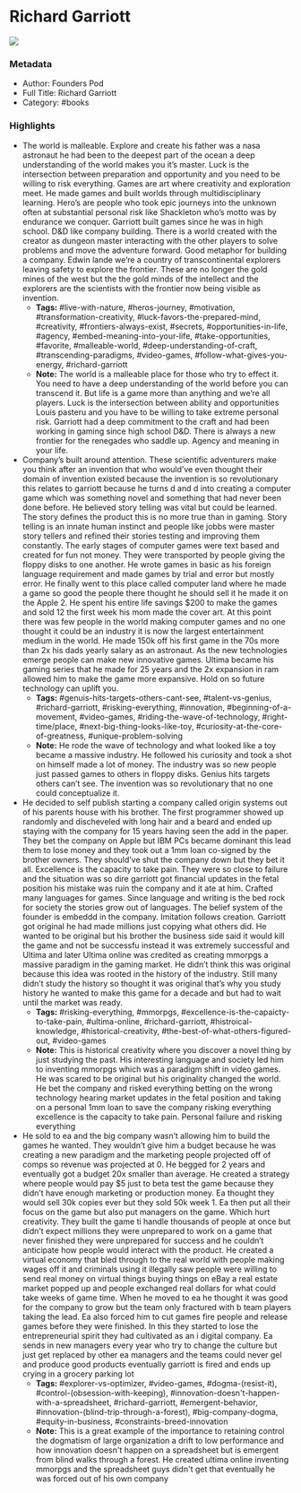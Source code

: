 # Richard Garriott

![](https://readwise-assets.s3.amazonaws.com/static/images/default-book-icon-6.71d9a01814f7.png)

### Metadata

- Author: Founders Pod 
- Full Title: Richard Garriott
- Category: #books

### Highlights

- The world is malleable. Explore and create his father was a nasa astronaut he had been to the deepest part of the ocean a deep understanding of the world makes you it’s master. Luck is the intersection between preparation and opportunity and you need to be willing to risk everything. Games are art where creativity and exploration meet. He made games and built worlds through multidisciplinary learning. Hero’s are people who took epic journeys into the unknown often at substantial personal risk like Shackleton who’s motto was by endurance we conquer. Garriott built games since he was in high school. D&D like company building. There is a world created with the creator as dungeon master interacting with the other players to solve problems and move the adventure forward. Good metaphor for building a company. Edwin lande we’re a country of transcontinental explorers leaving safety to explore the frontier. These are no longer the gold mines of the west but the the gold minds of the intellect and the explorers are the scientists with the frontier now being visible as invention.
    - **Tags:** #live-with-nature, #heros-journey, #motivation, #transformation-creativity, #luck-favors-the-prepared-mind, #creativity, #frontiers-always-exist, #secrets, #opportunities-in-life, #agency, #embed-meaning-into-your-life, #take-opportunities, #favorite, #malleable-world, #deep-understanding-of-craft, #transcending-paradigms, #video-games, #follow-what-gives-you-energy, #richard-garriott
    - **Note:** The world is a malleable place for those who try to effect it. You need to have a deep understanding of the world before you can transcend it. But life is a game more than anything and we’re all players.
      Luck is the intersection between ability and opportunities Louis pasteru and you have to be willing to take extreme personal risk.
      Garriott had a deep commitment to the craft and had been working in gaming since high school D&D.
      There is always a new frontier for the renegades who saddle up. Agency and meaning in your life.
- Company’s built around attention. These scientific adventurers make you think after an invention that who would’ve even thought their domain of invention existed because the invention is so revolutionary this relates to garriott because he turns d and d into creating a computer game which was something novel and something that had never been done before. He believed story telling was vital but could be learned. The story defines the product this is no more true than in gaming. Story telling is an innate human instinct and people like jobbs were master story tellers and refined their stories testing and improving them constantly. The early stages of computer games were text based and created for fun not money. They were transported by people giving the floppy disks to one another. He wrote games in basic as his foreign language requirement and made games by trial and error but mostly error. He finally went to this place called computer land where he made a game so good the people there thought he should sell it he made it on the Apple 2. He spent his entire life savings $200 to make the games and sold 12 the first week his mom made the cover art. At this point there was few people in the world making computer games and no one thought it could be an industry it is now the largest entertainment medium in the world. He made 150k off his first game in the 70s more than 2x his dads yearly salary as an astronaut. As the new technologies emerge people can make new innovative games. Ultima became his gaming series that he made for 25 years and the 2x expansion in ram allowed him to make the game more expansive. Hold on so future technology can uplift you.
    - **Tags:** #genuis-hits-targets-others-cant-see, #talent-vs-genius, #richard-garriott, #risking-everything, #innovation, #beginning-of-a-movement, #video-games, #riding-the-wave-of-technology, #right-time/place, #next-big-thing-looks-like-toy, #curiosity-at-the-core-of-greatness, #unique-problem-solving
    - **Note:** He rode the wave of technology and what looked like a toy became a massive industry. He followed his curiosity and took a shot on himself made a lot of money. The industry was so new people just passed games to others in floppy disks.
      Genius hits targets others can’t see. The invention was so revolutionary that no one could conceptualize it.
- He decided to self publish starting a company called origin systems out of his parents house with his brother. The first programmer showed up randomly and discheveled with long hair and a beard and ended up staying with the company for 15 years having seen the add in the paper. They bet the company on Apple but IBM PCs became dominant this lead them to lose money and they took out a 1mm loan co-signed by the brother owners. They should’ve shut the company down but they bet it all. Excellence is the capacity to take pain. They were so close to failure and the situation was so dire garriott got financial updates in the fetal position his mistake was ruin the company and it ate at him. Crafted many languages for games. Since language and writing is the bed rock for society the stories grow out of languages. The belief system of the founder is embeddd in the company. Imitation follows creation. Garriott got original he had made millions just copying what others did. He wanted to be original but his brother the business side said it would kill the game and not be successfu instead it was extremely successful and Ultima and later Ultima online was credited as creating mmorpgs a massive paradigm in the gaming market. He didn’t think this was original because this idea was rooted in the history of the industry. Still many didn’t study the history so thought it was original that’s why you study history he wanted to make this game for a decade and but had to wait until the market was ready.
    - **Tags:** #risking-everything, #mmorpgs, #excellence-is-the-capaicty-to-take-pain, #ultima-online, #richard-garriott, #histroical-knowledge, #historical-creativity, #the-best-of-what-others-figured-out, #video-games
    - **Note:** This is historical creativity where you discover a novel thing by just studying the past. His interesting language and society led him to inventing mmorpgs which was a paradigm shift in video games. He was scared to be original but his originality changed the world.
      He bet the company and risked everything betting on the wrong technology hearing market updates in the fetal position and taking on a personal 1mm loan to save the company risking everything excellence is the capacity to take pain. Personal failure and risking everything
- He sold to ea and the big company wasn’t allowing him to build the games he wanted. They wouldn’t give him a budget because he was creating a new paradigm and the marketing people projected off of comps so revenue was projected at 0. He begged for 2 years and eventually got a budget 20x smaller than average. He created a strategy where people would pay $5 just to beta test the game because they didn’t have enough marketing or production money. Ea thought they would sell 30k copies ever but they sold 50k week 1. Ea then put all their focus on the game but also put managers on the game. Which hurt creativity. They built the game ti handle thousands of people at once but didn’t expect millions they were unprepared to work on a game that never finished they were unprepared for success and he couldn’t anticipate how people would interact with the product. He created a virtual economy that bled through to the real world with people making wages off it and criminals using it illegally saw people were willing to send real money on virtual things buying things on eBay a real estate market popped up and people exchanged real dollars for what could take weeks of game time. When he moved to ea he thought it was good for the company to grow but the team only fractured with b team players taking the lead. Ea also forced him to cut games fire people and release games before they were finished. In this they started to lose the entrepreneurial spirit they had cultivated as an i digital company. Ea sends in new managers every year who try to change the culture but just get replaced by other ea managers and the teams could never gel and produce good products eventually garriott is fired and ends up crying in a grocery parking lot
    - **Tags:** #explorer-vs-optimizer, #video-games, #dogma-(resist-it), #control-(obsession-with-keeping), #innovation-doesn't-happen-with-a-spreadsheet, #richard-garriott, #emergent-behavior, #innovation-(blind-trip-through-a-forest), #big-company-dogma, #equity-in-business, #constraints-breed-innovation
    - **Note:** This is a great example of the importance to retaining control the dogmatism of large organization a drift to low performance and how innovation doesn't happen on a spreadsheet but is emergent from blind walks through a forest. He created ultima online inventing mmorpgs and the spreadsheet guys didn't get that eventually he was forced out of his own company
